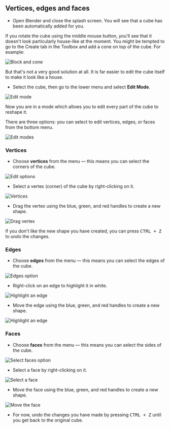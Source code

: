 ## Vertices, edges and faces

+ Open Blender and close the splash screen. You will see that a cube has been automatically added for you.

If you rotate the cube using the middle mouse button, you'll see that it doesn't look particularly house-like at the moment. You might be tempted to go to the Create tab in the Toolbox and add a cone on top of the cube. For example:

![Block and cone](images/blender-block-and-cone.png)

But that's not a very good solution at all. It is far easier to edit the cube itself to make it look like a house.

+ Select the cube, then go to the lower menu and select **Edit Mode**.

![Edit mode](images/edit-mode.png)

Now you are in a mode which allows you to edit every part of the cube to reshape it.

There are three options: you can select to edit vertices, edges, or faces from the bottom menu.

![Edit modes](images/edit-modes.png)

### Vertices

+ Choose **vertices** from the menu — this means you can select the corners of the cube.

![Edit options](images/blender-vertex-tool.png)

+ Select a vertex (corner) of the cube by right-clicking on it.

![Vertices](images/blender-select-vertex.png)

+ Drag the vertex using the blue, green, and red handles to create a new shape.

![Drag vertex](images/blender-drag-vertex.png)

If you don't like the new shape you have created, you can press <kbd>CTRL + Z</kbd> to undo the changes.

### Edges

+ Choose **edges** from the menu — this means you can select the edges of the cube.

![Edges option](images/blender-edge-tool.png)

+ Right-click on an edge to highlight it in white.

![Highlight an edge](images/blender-select-edge.png)

+ Move the edge using the blue, green, and red handles to create a new shape.

![Highlight an edge](images/blender-drag-edge.png)

### Faces

+ Choose **faces** from the menu — this means you can select the sides of the cube.

![Select faces option](images/blender-face-tool.png)

+ Select a face by right-clicking on it.

![Select a face](images/blender-select-face.png)

+ Move the face using the blue, green, and red handles to create a new shape.

![Move the face](images/blender-drag-face.png)

+ For now, undo the changes you have made by pressing <kbd>CTRL + Z</kbd> until you get back to the original cube.
